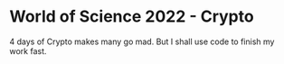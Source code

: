 # World of Science 2022 - Crypto
4 days of Crypto makes many go mad. But I shall use code to finish my work fast.
